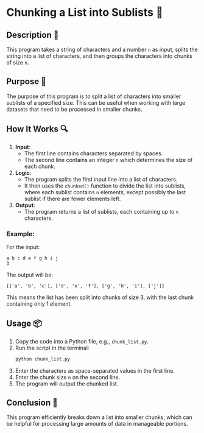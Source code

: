 # Chunking a List into Sublists 📝

## Description 📝

This program takes a string of characters and a number `n` as input, splits the string into a list of characters, and then groups the characters into chunks of size `n`.

## Purpose 🎯

The purpose of this program is to split a list of characters into smaller sublists of a specified size.
This can be useful when working with large datasets that need to be processed in smaller chunks.

## How It Works 🔍

1. **Input**:
    - The first line contains characters separated by spaces.
    - The second line contains an integer `n` which determines the size of each chunk.
2. **Logic**:
    - The program splits the first input line into a list of characters.
    - It then uses the `chunked()` function to divide the list into sublists, where each sublist contains `n` elements, except possibly the last sublist if there are fewer elements left.
3. **Output**:
    - The program returns a list of sublists, each containing up to `n` characters.

### Example:

For the input:

```plaintext
a b c d e f g h i j
3
```

The output will be:

```plaintext
[['a', 'b', 'c'], ['d', 'e', 'f'], ['g', 'h', 'i'], ['j']]
```

This means the list has been split into chunks of size 3, with the last chunk containing only 1 element.

## Usage 📦

1. Copy the code into a Python file, e.g., `chunk_list.py`.
2. Run the script in the terminal:
    ```bash
    python chunk_list.py
    ```
3. Enter the characters as space-separated values in the first line.
4. Enter the chunk size `n` on the second line.
5. The program will output the chunked list.

## Conclusion 🚀

This program efficiently breaks down a list into smaller chunks, which can be helpful for processing large amounts of data in manageable portions.
